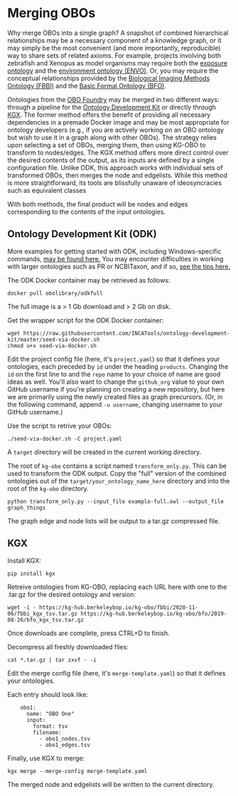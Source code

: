 # Merging OBOs

Why merge OBOs into a single graph? A snapshot of combined hierarchical relationships may be a necessary component of a knowledge graph, or it may simply be the most convenient (and more importantly, reproducible) way to share sets of related axioms. For example, projects involving both zebrafish and Xenopus as model organisms may require both the [exposure ontology](https://obofoundry.org/ontology/exo.html) and the [environment ontology (ENVO)](https://obofoundry.org/ontology/envo.html). Or, you may require the conceptual relationships provided by the [Biological Imaging Methods Ontology (FBBI)](https://obofoundry.org/ontology/fbbi.html) and the [Basic Formal Ontology (BFO)](https://obofoundry.org/ontology/bfo.html).

Ontologies from the [OBO Foundry](http://obofoundry.org/) may be merged in two different ways: through a pipeline for the [Ontology Development Kit](https://github.com/INCATools/ontology-development-kit) or directly through [KGX](https://github.com/biolink/kgx). The former method offers the benefit of providing all necessary dependencies in a premade Docker image and may be most appropriate for ontology developers (e.g., if you are actively working on an OBO ontology but wish to use it in a graph along with other OBOs). The strategy relies upon selecting a set of OBOs, merging them, then using KG-OBO to transform to nodes/edges. The KGX method offers more direct control over the desired contents of the output, as its inputs are defined by a single configuration file. Unlike ODK, this approach works with individual sets of transformed OBOs, then merges the node and edgelists. While this method is more straightforward, its tools are blissfully unaware of ideosyncracies such as equivalent classes

With both methods, the final product will be nodes and edges corresponding to the contents of the input ontologies.

## Ontology Development Kit (ODK)

More examples for getting started with ODK, including Windows-specific commands, [may be found here.](https://github.com/INCATools/ontology-development-kit/blob/master/docs/CreatingRepo.md) You may encounter difficulties in working with larger ontologies such as PR or NCBITaxon, and if so, [see the tips here.](https://github.com/INCATools/ontology-development-kit/blob/master/docs/DealWithLargeOntologies.md)


The ODK Docker container may be retrieved as follows:

```
docker pull obolibrary/odkfull
```

The full image is a > 1 Gb download and > 2 Gb on disk.

Get the wrapper script for the ODK Docker container:

```
wget https://raw.githubusercontent.com/INCATools/ontology-development-kit/master/seed-via-docker.sh
chmod u+x seed-via-docker.sh
```

Edit the project config file (here, it's `project.yaml`) so that it defines your ontologies, each preceded by `id` under the heading `products`. Changing the `id` on the first line to and the `repo` name to your choice of name are good ideas as well. You'll also want to change the `github_org` value to your own GitHub username if you're planning on creating a new repository, but here we are primarily using the newly created files as graph precursors. (Or, in the following command, append `-u username`, changing username to your GitHub username.) 

Use the script to retrive your OBOs:
```
./seed-via-docker.sh -C project.yaml
```

A `target` directory will be created in the current working directory.

The root of `kg-obo` contains a script named `transform_only.py`. This can be used to transform the ODK output. Copy the "full" version of the combined ontologies out of the `target/your_ontology_name_here` directory and into the root of the `kg-obo` directory.

```
python transform_only.py --input_file examplo-full.owl --output_file graph_things
```

The graph edge and node lists will be output to a tar.gz compressed file.


## KGX

Install KGX:

```
pip install kgx
```

Retreive ontologies from KG-OBO, replacing each URL here with one to the .tar.gz for the desired ontology and version:

```
wget -i - https://kg-hub.berkeleybop.io/kg-obo/fbbi/2020-11-06/fbbi_kgx_tsv.tar.gz https://kg-hub.berkeleybop.io/kg-obo/bfo/2019-08-26/bfo_kgx_tsv.tar.gz
```

Once downloads are complete, press CTRL+D to finish.

Decompress all freshly downloaded files:
```
cat *.tar.gz | tar zxvf - -i
```

Edit the merge config file (here, it's `merge-template.yaml`) so that it defines your ontologies.

Each entry should look like:
```
    obo1:
      name: "OBO One"
      input:
        format: tsv
        filename:
          - obo1_nodes.tsv
          - obo1_edges.tsv
```

Finally, use KGX to merge:
```
kgx merge --merge-config merge-template.yaml
```

The merged node and edgelists will be written to the current directory.